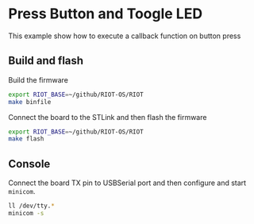 # Press Button and Toogle LED

This example show how to execute a callback function on button press

## Build and flash

Build the firmware
```bash
export RIOT_BASE=~/github/RIOT-OS/RIOT
make binfile
```
Connect the board to the STLink and then flash the firmware
```bash
export RIOT_BASE=~/github/RIOT-OS/RIOT
make flash
```
## Console
Connect the board TX pin to USBSerial port and then configure and start `minicom`.
```bash
ll /dev/tty.*
minicom -s
```
